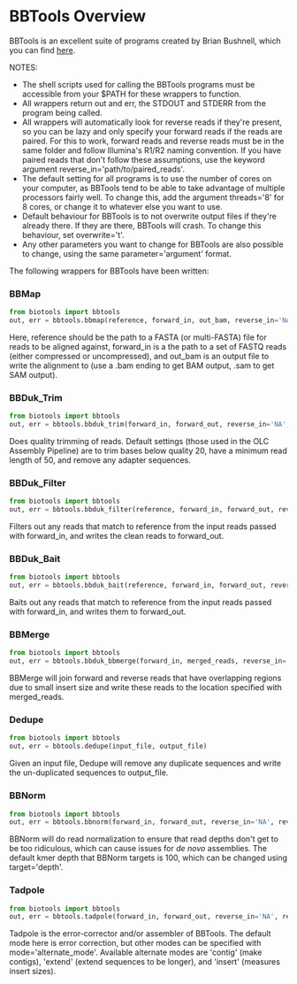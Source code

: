# BBTools Overview

BBTools is an excellent suite of programs created by Brian Bushnell, which you can find [here](https://jgi.doe.gov/data-and-tools/bbtools/).

NOTES: 

- The shell scripts used for calling the BBTools programs must be accessible from your $PATH for these wrappers to function.
- All wrappers return out and err, the STDOUT and STDERR from the program being called.
- All wrappers will automatically look for reverse reads if they're present, so you can be lazy and only specify your forward reads if the reads are paired. For this to work, forward reads and reverse
reads must be in the same folder and follow Illumina's R1/R2 naming convention. If you have paired reads that don't follow these assumptions, use the keyword argument reverse\_in='path/to/paired_reads'.
- The default setting for all programs is to use the number of cores on your computer, as BBTools tend to be able to take advantage of multiple processors fairly well. To change this, add the argument threads='8' for 8 cores, or change it to whatever else you want to use.
- Default behaviour for BBTools is to not overwrite output files if they're already there. If they are there, BBTools will crash. To change this behaviour, set overwrite='t'.
- Any other parameters you want to change for BBTools are also possible to change, using the same parameter='argument' format.

The following wrappers for BBTools have been written:

### BBMap

```python
from biotools import bbtools
out, err = bbtools.bbmap(reference, forward_in, out_bam, reverse_in='NA')
```

Here, reference should be the path to a FASTA (or multi-FASTA) file for reads to be aligned against, forward\_in is a the path to a set of FASTQ reads (either compressed or uncompressed), and out\_bam is
an output file to write the alignment to (use a .bam ending to get BAM output, .sam to get SAM output).


### BBDuk_Trim

```python
from biotools import bbtools
out, err = bbtools.bbduk_trim(forward_in, forward_out, reverse_in='NA', reverse_out='NA')
```

Does quality trimming of reads. Default settings (those used in the OLC Assembly Pipeline) are to trim bases below quality 20, have a minimum read length of 50, and remove any adapter sequences.


### BBDuk_Filter

```python
from biotools import bbtools
out, err = bbtools.bbduk_filter(reference, forward_in, forward_out, reverse_in='NA', reverse_out='NA')
```

Filters out any reads that match to reference from the input reads passed with forward\_in, and writes the clean reads to forward\_out.

### BBDuk_Bait

```python
from biotools import bbtools
out, err = bbtools.bbduk_bait(reference, forward_in, forward_out, reverse_in='NA', reverse_out='NA')
```

Baits out any reads that match to reference from the input reads passed with forward\_in, and writes them to forward\_out. 

### BBMerge

```python
from biotools import bbtools
out, err = bbtools.bbduk_bbmerge(forward_in, merged_reads, reverse_in='NA')
```

BBMerge will join forward and reverse reads that have overlapping regions due to small insert size and write these reads to the location specified with merged\_reads.

### Dedupe

```python
from biotools import bbtools
out, err = bbtools.dedupe(input_file, output_file)
```

Given an input file, Dedupe will remove any duplicate sequences and write the un-duplicated sequences to output\_file.

### BBNorm

```python
from biotools import bbtools
out, err = bbtools.bbnorm(forward_in, forward_out, reverse_in='NA', reverse_out='NA')
```

BBNorm will do read normalization to ensure that read depths don't get to be too ridiculous, which can cause issues for _de novo_ assemblies. The default kmer depth that BBNorm targets is 100, which can 
be changed using target='depth'.


### Tadpole

```python
from biotools import bbtools
out, err = bbtools.tadpole(forward_in, forward_out, reverse_in='NA', reverse_out='NA', mode='correct')
```

Tadpole is the error-corrector and/or assembler of BBTools. The default mode here is error correction, but other modes can be specified with mode='alternate_mode'. Available alternate modes are 'contig' (make contigs), 'extend' (extend sequences to be longer), and 'insert' (measures insert sizes).
